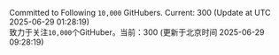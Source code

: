 Committed to Following `10,000` GitHubers. Current: <!-- FOLLOWING_COUNT -->300<!-- FOLLOWING_COUNT --> (Update at UTC <!-- LAST_UPDATED -->2025-06-29 01:28:19<!-- LAST_UPDATED -->)<br>
致力于关注`10,000`个GitHuber。当前：<!-- FOLLOWING_COUNT -->300<!-- FOLLOWING_COUNT --> (更新于北京时间 <!-- LAST_UPDATED_CST -->2025-06-29 09:28:19<!-- LAST_UPDATED_CST -->)

